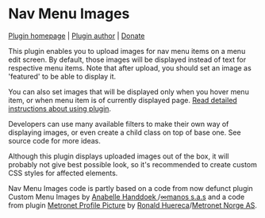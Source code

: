 Nav Menu Images
===============

[Plugin homepage](http://blog.milandinic.com/wordpress/plugins/nav-menu-images/) | [Plugin author](http://blog.milandinic.com/) | [Donate](http://blog.milandinic.com/donate/)

This plugin enables you to upload images for nav menu items on a menu edit screen. By default, those images will be displayed instead of text for respective menu items. Note that after upload, you should set an image as 'featured' to be able to display it.

You can also set images that will be displayed only when you hover menu item, or when menu item is of currently displayed page. [Read detailed instructions about using plugin](http://blog.milandinic.com/wordpress/plugins/nav-menu-images/#how-to-use).

Developers can use many available filters to make their own way of displaying images, or even create a child class on top of base one. See source code for more ideas.

Although this plugin displays uploaded images out of the box, it will probably not give best possible look, so it's recommended to create custom CSS styles for affected elements.

Nav Menu Images code is partly based on a code from now defunct plugin Custom Menu Images by [Anabelle Handdoek
](http://huellaspyp.com/)/[∞manos s.a.s](http://8manos.com/) and a code from plugin [Metronet Profile Picture](http://wordpress.org/extend/plugins/metronet-profile-picture/) by [Ronald Huereca](http://www.ronalfy.com/)/[Metronet Norge AS](http://www.metronet.no/).
